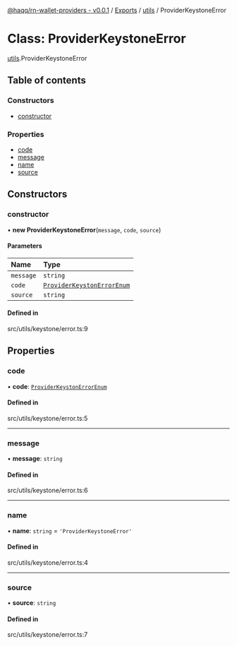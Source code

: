 [@haqq/rn-wallet-providers - v0.0.1](../README.md) / [Exports](../modules.md) / [utils](../modules/utils.md) / ProviderKeystoneError

# Class: ProviderKeystoneError

[utils](../modules/utils.md).ProviderKeystoneError

## Table of contents

### Constructors

- [constructor](utils.ProviderKeystoneError.md#constructor)

### Properties

- [code](utils.ProviderKeystoneError.md#code)
- [message](utils.ProviderKeystoneError.md#message)
- [name](utils.ProviderKeystoneError.md#name)
- [source](utils.ProviderKeystoneError.md#source)

## Constructors

### constructor

• **new ProviderKeystoneError**(`message`, `code`, `source`)

#### Parameters

| Name | Type |
| :------ | :------ |
| `message` | `string` |
| `code` | [`ProviderKeystonErrorEnum`](../enums/constants.ProviderKeystonErrorEnum.md) |
| `source` | `string` |

#### Defined in

src/utils/keystone/error.ts:9

## Properties

### code

• **code**: [`ProviderKeystonErrorEnum`](../enums/constants.ProviderKeystonErrorEnum.md)

#### Defined in

src/utils/keystone/error.ts:5

___

### message

• **message**: `string`

#### Defined in

src/utils/keystone/error.ts:6

___

### name

• **name**: `string` = `'ProviderKeystoneError'`

#### Defined in

src/utils/keystone/error.ts:4

___

### source

• **source**: `string`

#### Defined in

src/utils/keystone/error.ts:7
